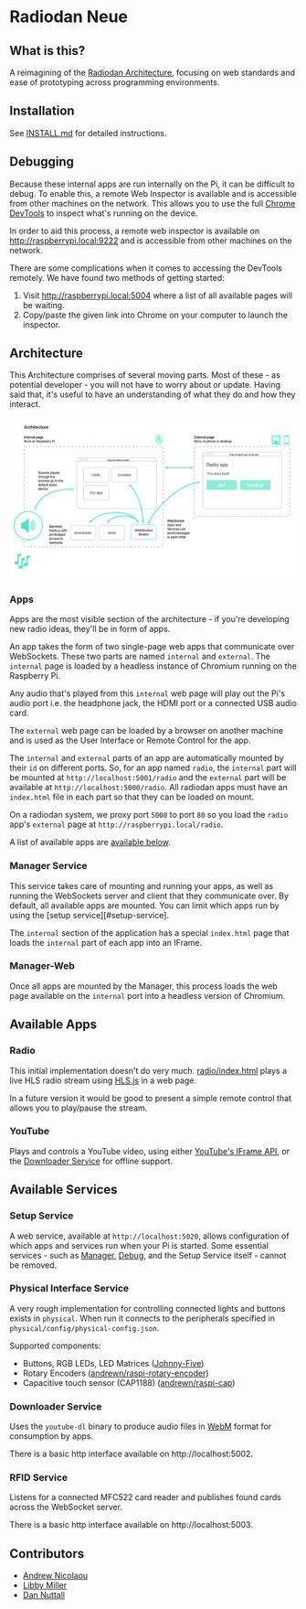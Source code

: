 # Radiodan Neue

## What is this?

A reimagining of the [Radiodan Architecture](http://radiodan.net), focusing on
web standards and ease of prototyping across programming environments.

## Installation

See [INSTALL.md](docs/INSTALL.md) for detailed instructions.

## Debugging

Because these internal apps are run internally on the Pi, it can be difficult to
debug. To enable this, a remote Web Inspector is available and is accessible from other machines on the network. This allows you to use the full [Chrome
DevTools](https://developers.google.com/web/tools/chrome-devtools/) to inspect
what's running on the device.

In order to aid this process, a remote web inspector is available on
http://raspberrypi.local:9222 and is accessible from other machines on the
network.

There are some complications when it comes to accessing the DevTools remotely.
We have found two methods of getting started:

1.  Visit http://raspberrypi.local:5004 where a list of all available pages will
    be waiting.
2.  Copy/paste the given link into Chrome on your computer to launch the
    inspector.

## Architecture

This Architecture comprises of several moving parts. Most of these - as
potential developer - you will not have to worry about or update. Having said
that, it's useful to have an understanding of what they do and how they
interact.

![Architecture diagram](docs/architecture-structure.png)

### Apps

Apps are the most visible section of the architecture - if you're developing
new radio ideas, they'll be in form of apps.

An app takes the form of two single-page web apps that communicate over
WebSockets. These two parts are named `internal` and `external`. The `internal`
page is loaded by a headless instance of Chromium running on the Raspberry Pi.

Any audio that's played from this `internal` web page will play out the Pi's
audio port i.e. the headphone jack, the HDMI port or a connected USB audio
card.

The `external` web page can be loaded by a browser on another machine and is
used as the User Interface or Remote Control for the app.

The `internal` and `external` parts of an app are automatically mounted by
their `id` on different ports. So, for an app named `radio`, the `internal`
part will be mounted at `http://localhost:5001/radio` and the `external` part
will be available at `http://localhost:5000/radio`. All radiodan apps must have
an `index.html` file in each part so that they can be loaded on mount.

On a radiodan system, we proxy port `5000` to port `80` so you load the `radio`
app's `external` page at `http://raspberrypi.local/radio`.

A list of available apps are [available below](#available-apps).

### Manager Service

This service takes care of mounting and running your apps, as well as running
the WebSockets server and client that they communicate over. By default, all
available apps are mounted. You can limit which apps run by using the [setup
service][#setup-service].

The `internal` section of the application has a special `index.html` page that
loads the `internal` part of each app into an IFrame.

### Manager-Web

Once all apps are mounted by the Manager, this process loads the web page
available on the `internal` port into a headless version of Chromium.

## Available Apps

### Radio

This initial implementation doesn't do very much.
[radio/index.html](radio/index.html) plays a live HLS radio stream using
[HLS.js](https://github.com/dailymotion/hls.js) in a web page.

In a future version it would be good to present a simple remote control that
allows you to play/pause the stream.

### YouTube

Plays and controls a YouTube video, using either [YouTube's IFrame
API](https://developers.google.com/youtube/iframe_api_reference), or the
[Downloader Service](#downloader-service) for offline support.

## Available Services

### Setup Service

A web service, available at `http://localhost:5020`, allows configuration of
which apps and services run when your Pi is started. Some essential services -
such as [Manager](#manager-service), [Debug](#debug-service), and the Setup
Service itself - cannot be removed.

### Physical Interface Service

A very rough implementation for controlling connected lights and buttons exists
in `physical`. When run it connects to the peripherals specified in
`physical/config/physical-config.json`.

Supported components:

* Buttons, RGB LEDs, LED Matrices ([Johnny-Five](http://johnny-five.io))
* Rotary Encoders ([andrewn/raspi-rotary-encoder](https://github.com/andrewn/raspi-rotary-encoder))
* Capacitive touch sensor (CAP1188) ([andrewn/raspi-cap](https://github.com/andrewn/raspi-cap))

### Downloader Service

Uses the `youtube-dl` binary to produce audio files in
[WebM](https://www.webmproject.org/) format for consumption by apps.

There is a basic http interface available on http://localhost:5002.

### RFID Service

Listens for a connected MFC522 card reader and publishes found cards across the
WebSocket server.

There is a basic http interface available on http://localhost:5003.

## Contributors

* [Andrew Nicolaou](https://github.com/andrewn)
* [Libby Miller](https://github.com/libbymiller)
* [Dan Nuttall](https://github.com/pixelblend)
